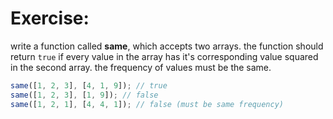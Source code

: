 # Exercise:

write a function called **same**, which accepts two arrays.
the function should return `true` if every value in the array has it's corresponding value squared in the second array.
the frequency of values must be the same.

```typescript
same([1, 2, 3], [4, 1, 9]); // true
same([1, 2, 3], [1, 9]); // false
same([1, 2, 1], [4, 4, 1]); // false (must be same frequency)
```
